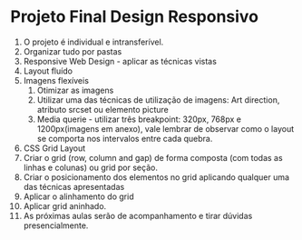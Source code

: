 # Projeto Final Design Responsivo

1. O projeto é individual e intransferível.
2. Organizar tudo por pastas
3. Responsive Web Design - aplicar as técnicas vistas
 1. Layout fluído
 2. Imagens flexíveis
    1. Otimizar as imagens
    2. Utilizar uma das técnicas de utilização de imagens: Art direction, atributo srcset ou elemento picture
    3. Media querie - utilizar três breakpoint: 320px, 768px e 1200px(imagens em anexo), vale lembrar de observar como o layout se comporta nos intervalos entre cada quebra.
4. CSS Grid Layout
 1. Criar o grid (row, column and gap) de forma composta (com todas as linhas e colunas) ou grid por seção.
 2. Criar o posicionamento dos elementos no grid aplicando qualquer uma das técnicas apresentadas
 3. Aplicar o alinhamento do grid
 4. Aplicar grid aninhado.
5. As próximas aulas serão de acompanhamento e tirar dúvidas presencialmente.
